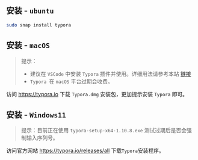 ## 安装 - `ubuntu`

```bash
sudo snap install typora
```



## 安装 - `macOS`

> 提示：
>
> * 建议在 `VSCode` 中安装 `Typora` 插件并使用。详细用法请参考本站 [链接](/vscode/README.html#typora插件安装)
> * `Typora `在 `macOS` 平台过期会收费。

访问 https://typora.io 下载 `Typora.dmg` 安装包，更加提示安装 `Typora` 即可。



## 安装 - `Windows11`

>提示：目前正在使用 `typora-setup-x64-1.10.8.exe` 测试过期后是否会强制输入序列号。

访问官方网站 https://typora.io/releases/all 下载`Typora`安装程序。

